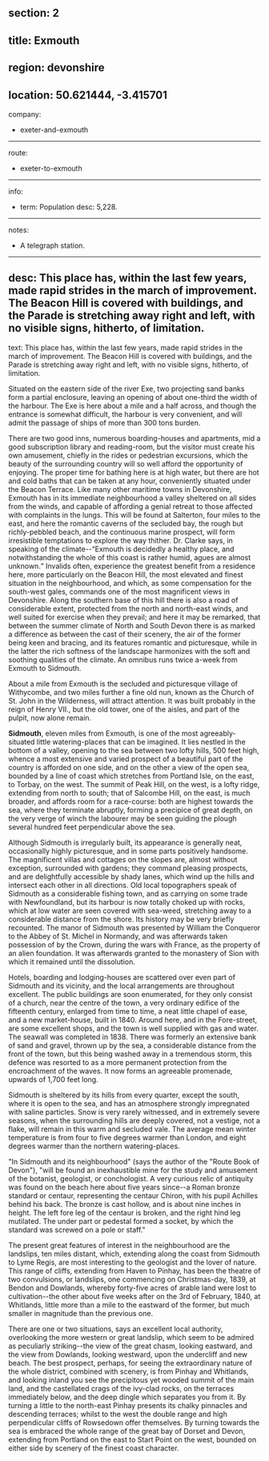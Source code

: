 ﻿section: 2
----
title: Exmouth
----
region: devonshire
----
location: 50.621444, -3.415701
----
company:
- exeter-and-exmouth
----
route:
- exeter-to-exmouth
----
info:
- term: Population
  desc: 5,228.
----
notes:
- A telegraph station.
----
desc: This place has, within the last few years, made rapid strides in the march of improvement. The Beacon Hill is covered with buildings, and the Parade is stretching away right and left, with no visible signs, hitherto, of limitation.
----
text: This place has, within the last few years, made rapid strides in the march of improvement. The Beacon Hill is covered with buildings, and the Parade is stretching away right and left, with no visible signs, hitherto, of limitation.

Situated on the eastern side of the river Exe, two projecting sand banks form a partial enclosure, leaving an opening of about one-third the width of the harbour. The Exe is here about a mile and a half across, and though the entrance is somewhat difficult, the harbour is very convenient, and will admit the passage of ships of more than 300 tons burden.

There are two good inns, numerous boarding-houses and apartments, mid a good subscription library and reading-room, but the visitor must create his own amusement, chiefly in the rides or pedestrian excursions, which the beauty of the surrounding country will so well afford the opportunity of enjoying. The proper time for bathing here is at high water, but there are hot and cold baths that can be taken at any hour, conveniently situated under the Beacon Terrace. Like many other maritime towns in Devonshire, Exmouth has in its immediate neighbourhood a valley sheltered on all sides from the winds, and capable of affording a genial retreat to those affected with complaints in the lungs. This will be found at Salterton, four miles to the east, and here the romantic caverns of the secluded bay, the rough but richly-pebbled beach, and the continuous marine prospect, will form irresistible temptations to explore the way thither. Dr. Clarke says, in speaking of the climate--<q>Exmouth is decidedly a healthy place, and notwithstanding the whole of this coast is rather humid, agues are almost unknown.</q> Invalids often, experience the greatest benefit from a residence here, more particularly on the Beacon Hill, the most elevated and finest situation in the neighbourhood, and which, as some compensation for the south-west gales, commands one of the most magnificent views in Devonshire. Along the southern base of this hill there is also a road of considerable extent, protected from the north and north-east winds, and well suited for exercise when they prevail; and here it may be remarked, that between the summer climate of North and South Devon there is as marked a difference as between the cast of their scenery, the air of the former being keen and bracing, and its features romantic and picturesque, while in the latter the rich softness of the landscape harmonizes with the soft and soothing qualities of the climate. An omnibus runs twice a-week from Exmouth to Sidmouth.

About a mile from Exmouth is the secluded and picturesque village of Withycombe, and two miles further a fine old nun, known as the Church of St. John in the Wilderness, will attract attention. It was built probably in the reign of Henry VII., but the old tower, one of the aisles, and part of the pulpit, now alone remain.

**Sidmouth**, eleven miles from Exmouth, is one of the most agreeably-situated little watering-places that can be imagined. It lies nestled in the bottom of a valley, opening to the sea between two lofty hills, 500 feet high, whence a most extensive and varied prospect of a beautiful part of the country is afforded on one side, and on the other a view of the open sea, bounded by a line of coast which stretches from Portland Isle, on the east, to Torbay, on the west. The summit of Peak Hill, on the west, is a lofty ridge, extending from north to south; that of Salcombe Hill, on the east, is much broader, and affords room for a race-course: both are highest towards the sea, where they terminate abruptly, forming a precipice of great depth, on the very verge of winch the labourer may be seen guiding the plough several hundred feet perpendicular above the sea.

Although Sidmouth is irregularly built, its appearance is generally neat, occasionally highly picturesque, and in some parts positively handsome. The magnificent villas and cottages on the slopes are, almost without exception, surrounded with gardens; they command pleasing prospects, and are delightfully accessible by shady lanes, which wind up the hills and intersect each other in all directions. Old local topographers speak of Sidmouth as a considerable fishing town, and as carrying on some trade with Newfoundland, but its harbour is now totally choked up with rocks, which at low water are seen covered with sea-weed, stretching away to a considerable distance from the shore. Its history may be very briefly recounted. The manor of Sidmouth was presented by William the Conqueror to the Abbey of St. Michel in Normandy, and was afterwards taken possession of by the Crown, during the wars with France, as the property of an alien foundation. It was afterwards granted to the monastery of Sion with which it remained until the dissolution.

Hotels, boarding and lodging-houses are scattered over even part of Sidmouth and its vicinity, and the local arrangements are throughout excellent. The public buildings are soon enumerated, for they only consist of a church, near the centre of the town, a very ordinary edifice of the fifteenth century, enlarged from time to time, a neat little chapel of ease, and a new market-house, built in 1840. Around here, and in the Fore-street, are some excellent shops, and the town is well supplied with gas and water. The seawall was completed in 1838. There was formerly an extensive bank of sand and gravel, thrown up by the sea, a considerable distance from the front of the town, but this being washed away in a tremendous storm, this defence was resorted to as a more permanent protection from the encroachment of the waves. It now forms an agreeable promenade, upwards of 1,700 feet long.

Sidmouth is sheltered by its hills from every quarter, except the south, where it is open to the sea, and has an atmosphere strongly impregnated with saline particles. Snow is very rarely witnessed, and in extremely severe seasons, when the surrounding hills are deeply covered, not a vestige, not a flake, will remain in this warm and secluded vale. The average mean winter temperature is from four to five degrees warmer than London, and eight degrees warmer than the northern watering-places.

"In Sidmouth and its neighbourhood" (says the author of the "Route Book of Devon"), "will be found an inexhaustible mine for the study and amusement of the botanist, geologist, or conchologist. A very curious relic of antiquity was found on the beach here about five years since--a Roman bronze standard or centaur, representing the centaur Chiron, with his pupil Achilles behind his back. The bronze is cast hollow, and is about nine inches in height. The left fore leg of the centaur is broken, and the right hind leg mutilated. The under part or pedestal formed a socket, by which the standard was screwed on a pole or staff."

The present great features of interest in the neighbourhood are the landslips, ten miles distant, which, extending along the coast from Sidmouth to Lyme Regis, are most interesting to the geologist and the lover of nature. This range of cliffs, extending from Haven to Pinhay, has been the theatre of two convulsions, or landslips, one commencing on Christmas-day, 1839, at Bendon and Dowlands, whereby forty-five acres of arable land were lost to cultivation--the other about five weeks after on the 3rd of February, 1840, at Whitlands, little more than a mile to the eastward of the former, but much smaller in magnitude than the previous one.

There are one or two situations, says an excellent local authority, overlooking the more western or great landslip, which seem to be admired as peculiarly striking--the view of the great chasm, looking eastward, and the view from Dowlands, looking westward, upon the undercliff and new beach. The best prospect, perhaps, for seeing the extraordinary nature of the whole district, combined with scenery, is from Pinhay and Whitlands, and looking inland you see the precipitous yet wooded summit of the main land, and the castellated crags of the ivy-clad rocks, on the terraces immediately below, and the deep dingle which separates you from it. By turning a little to the north-east Pinhay presents its chalky pinnacles and descending terraces; whilst to the west the double range and high perpendicular cliffs of Rowsedown offer themselves. By turning towards the sea is embraced the whole range of the great bay of Dorset and Devon, extending from Portland on the east to Start Point on the west, bounded on either side by scenery of the finest coast character.
